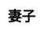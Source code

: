 ---
title: 妻子
layout: dream_interpretation/kind_single
description: 解夢 - 人物 - 妻子.
js: []
css: ["css/luck/dream_interpretation/dream_interpretation.css"]
---